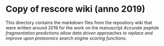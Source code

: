 # Copy of rescore wiki (anno 2019)

This directory contains the markdown files from the repository wiki that were written around 2019
for the work on the manuscript _Accurate peptide fragmentation predictions allow data driven approaches to replace and improve upon proteomics search engine scoring functions_.
